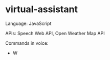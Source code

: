 # virtual-assistant

Language: JavaScript

APIs: Speech Web API, Open Weather Map API

Commands in voice: 
- W